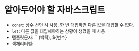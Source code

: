 # 알아두어야 할 자바스크립트

* `const`: 상수 선언 시 사용, 한 번 대입하면 다른 값을 대입할 수 없다.
* `let`: 다른 값을 대입해야하는 상황이 생겼을 때 사용
* 템플릿문자: `` (백틱), ${변수}
* 객체리터럴: 
